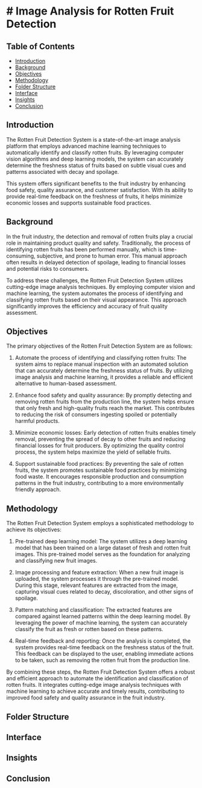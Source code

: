 # # Image Analysis for Rotten Fruit Detection

## Table of Contents
* [Introduction](#introduction)
* [Background](#background)
* [Objectives](#objectives)
* [Methodology](#methodology)
* [Folder Structure](#folder-structure)
* [Interface](#interface)
* [Insights](#insights)
* [Conclusion](#conclusion)

## Introduction

The Rotten Fruit Detection System is a state-of-the-art image analysis platform that employs advanced machine learning techniques to automatically identify and classify rotten fruits. By leveraging computer vision algorithms and deep learning models, the system can accurately determine the freshness status of fruits based on subtle visual cues and patterns associated with decay and spoilage.

This system offers significant benefits to the fruit industry by enhancing food safety, quality assurance, and customer satisfaction. With its ability to provide real-time feedback on the freshness of fruits, it helps minimize economic losses and supports sustainable food practices.

## Background

In the fruit industry, the detection and removal of rotten fruits play a crucial role in maintaining product quality and safety. Traditionally, the process of identifying rotten fruits has been performed manually, which is time-consuming, subjective, and prone to human error. This manual approach often results in delayed detection of spoilage, leading to financial losses and potential risks to consumers.

To address these challenges, the Rotten Fruit Detection System utilizes cutting-edge image analysis techniques. By employing computer vision and machine learning, the system automates the process of identifying and classifying rotten fruits based on their visual appearance. This approach significantly improves the efficiency and accuracy of fruit quality assessment.

## Objectives

The primary objectives of the Rotten Fruit Detection System are as follows:

1. Automate the process of identifying and classifying rotten fruits: The system aims to replace manual inspection with an automated solution that can accurately determine the freshness status of fruits. By utilizing image analysis and machine learning, it provides a reliable and efficient alternative to human-based assessment.

2. Enhance food safety and quality assurance: By promptly detecting and removing rotten fruits from the production line, the system helps ensure that only fresh and high-quality fruits reach the market. This contributes to reducing the risk of consumers ingesting spoiled or potentially harmful products.

3. Minimize economic losses: Early detection of rotten fruits enables timely removal, preventing the spread of decay to other fruits and reducing financial losses for fruit producers. By optimizing the quality control process, the system helps maximize the yield of sellable fruits.

4. Support sustainable food practices: By preventing the sale of rotten fruits, the system promotes sustainable food practices by minimizing food waste. It encourages responsible production and consumption patterns in the fruit industry, contributing to a more environmentally friendly approach.

## Methodology

The Rotten Fruit Detection System employs a sophisticated methodology to achieve its objectives:

1. Pre-trained deep learning model: The system utilizes a deep learning model that has been trained on a large dataset of fresh and rotten fruit images. This pre-trained model serves as the foundation for analyzing and classifying new fruit images.

2. Image processing and feature extraction: When a new fruit image is uploaded, the system processes it through the pre-trained model. During this stage, relevant features are extracted from the image, capturing visual cues related to decay, discoloration, and other signs of spoilage.

3. Pattern matching and classification: The extracted features are compared against learned patterns within the deep learning model. By leveraging the power of machine learning, the system can accurately classify the fruit as fresh or rotten based on these patterns.

4. Real-time feedback and reporting: Once the analysis is completed, the system provides real-time feedback on the freshness status of the fruit. This feedback can be displayed to the user, enabling immediate actions to be taken, such as removing the rotten fruit from the production line.

By combining these steps, the Rotten Fruit Detection System offers a robust and efficient approach to automate the identification and classification of rotten fruits. It integrates cutting-edge image analysis techniques with machine learning to achieve accurate and timely results, contributing to improved food safety and quality assurance in the fruit industry.

## Folder Structure
## Interface
## Insights
## Conclusion

